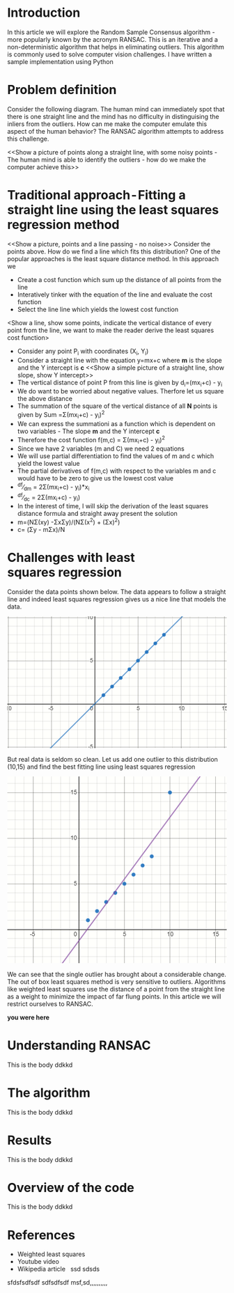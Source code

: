 ﻿# Introduction
In this article we will explore the Random Sample Consensus algorithm - more popularly known by the acronym RANSAC. This is an iterative and a non-deterministic algorithm that helps in eliminating outliers. This algorithm is commonly used  to solve computer vision challenges. I have written a sample implementation using Python

# Problem definition
Consider the following diagram. The human mind can immediately spot that there is one straight line and the mind has no difficulty in distinguising the inliers from the outliers. How can me make the computer emulate this aspect of the human behavior? The RANSAC algorithm attempts to address this challenge.

<<Show a picture of points along a straight line, with some noisy points - The human mind is able to identify the outliers - how do we make the computer achieve this>>

# Traditional approach - Fitting a straight line using the least squares regression method
<<Show a picture, points and a line passing - no noise>>
Consider the points above. How do we find a line which fits this distribution? One of the popular approaches is the least square distance method. In this approach we 

- Create a cost function which sum up the distance of all points from the line
- Interatively tinker with the equation of the line and evaluate the cost function
- Select the line line which yields the lowest cost function

<Show a line, show some points, indicate the vertical distance of every point from the line, we want to make the reader derive the least squares cost function> 

- Consider any point P<sub>i</sub> with coordinates (X<sub>i</sub>, Y<sub>i</sub>)
- Consider a straight line with the equation y=mx+c where  **m** is the slope and the Y intercept is **c** 
<<Show a simple picture of a straight line, show slope, show Y intercept>>
- The vertical distance of point P from this line is given by  d<sub>i</sub>=(mx<sub>i</sub>+c) - y<sub>i</sub>
- We do want to be worried about negative values. Therfore let us square the above distance
- The summation of the square of the vertical distance of all **N** points is given by Sum =&Sigma;(mx<sub>i</sub>+c) - y<sub>i</sub>)<sup>2</sup>
- We can express the summationi as a function which is dependent on two variables - The slope **m** and the Y intercept **c**
- Therefore the cost function f(m,c) = &Sigma;(mx<sub>i</sub>+c) - y<sub>i</sub>)<sup>2</sup>
- Since we have 2 variables (m and C) we need 2 equations
- We will use partial differentiation to find the values of m and c which yield the lowest value
- The partial derivatives of f(m,c) with respect to the variables m and c would have to be zero to give us the lowest cost value
- <sup>df</sup>&frasl;<sub>dm</sub> = 2&Sigma;(mx<sub>i</sub>+c) - y<sub>i</sub>)*x<sub>i</sub>
- <sup>df</sup>&frasl;<sub>dc</sub> = 2&Sigma;(mx<sub>i</sub>+c) - y<sub>i</sub>)
- In the interest of time, I will skip the derivation of the least squares distance formula and straight away present the solution
- m=(N&Sigma;(xy) -&Sigma;x&Sigma;y)/(N&Sigma;(x<sup>2</sup>) + (&Sigma;x)<sup>2</sup>)
- c= (&Sigma;y - m&Sigma;x)/N

# Challenges with least squares regression 
Consider the data points shown below. The data appears to follow a straight line and indeed least squares regression gives us a nice line that models the data.

<img src="images/Linear_Regression_Perfect.png"/>

But real data is seldom so clean. Let us add one outlier to this distribution  (10,15) and find the best fitting line using least squares regression

<img src="images/Linear_Regression_Noise.png"/>

We can see that the single outlier has brought about a considerable change. The out of box least squares method is very sensitive to outliers. Algorithms like weighted least squares use the distance of a point from the straight line as a weight to minimize the impact of far flung points. In this article we will restrict ourselves to RANSAC.

**you were here**


# Understanding RANSAC
This is the body ddkkd

# The algorithm
This is the body ddkkd

# Results
This is the body ddkkd

# Overview of the code
This is the body ddkkd

# References
- Weighted least squares 
- Youtube video
- Wikipedia article
 
ssd
sdsds


sfdsfsdfsdf
sdfsdfsdf msf,sd,,,,,,,,,,